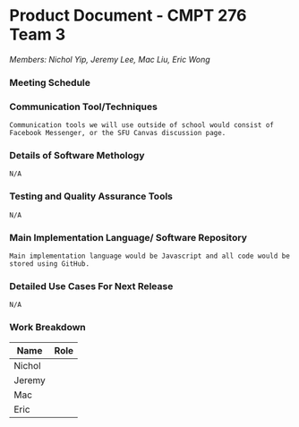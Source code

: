 # **Product Document** - CMPT 276 Team 3
_<font size = ""> 
   Members: Nichol Yip, Jeremy Lee, Mac Liu, Eric Wong
</font>_

### Meeting Schedule


### Communication Tool/Techniques
    Communication tools we will use outside of school would consist of Facebook Messenger, or the SFU Canvas discussion page.
    
### Details of Software Methology
    N/A
### Testing and Quality Assurance Tools
    N/A
### Main Implementation Language/ Software Repository
    Main implementation language would be Javascript and all code would be stored using GitHub.
### Detailed Use Cases For Next Release
    N/A
### Work Breakdown

| Name   | Role |
| ------ | ---- |
| Nichol |      |
| Jeremy |      |
| Mac    |      |
| Eric   |      |



